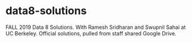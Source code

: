 # data8-solutions
FALL 2019 Data 8 Solutions. With Ramesh Sridharan and Swupnil Sahai at UC Berkeley. Official solutions, pulled from staff shared Google Drive.
